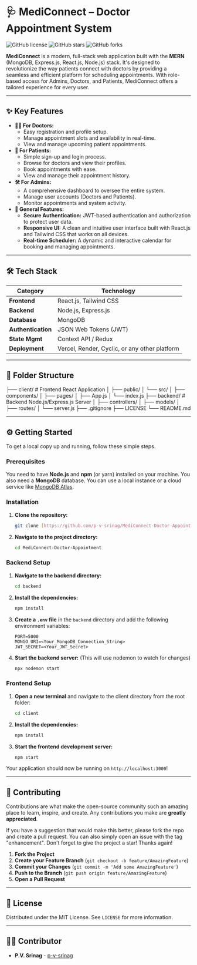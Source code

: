 # 🩺 MediConnect – Doctor Appointment System

![GitHub license](https://img.shields.io/badge/license-MIT-blue.svg) ![GitHub stars](https://img.shields.io/github/stars/p-v-srinag/MediConnect-Doctor-Appointment?style=social) ![GitHub forks](https://img.shields.io/github/forks/p-v-srinag/MediConnect-Doctor-Appointment?style=social)



**MediConnect** is a modern, full-stack web application built with the **MERN** (MongoDB, Express.js, React.js, Node.js) stack. It's designed to revolutionize the way patients connect with doctors by providing a seamless and efficient platform for scheduling appointments. With role-based access for Admins, Doctors, and Patients, MediConnect offers a tailored experience for every user.

***

## ✨ Key Features

-   **🧑‍⚕️ For Doctors:**
    -   Easy registration and profile setup.
    -   Manage appointment slots and availability in real-time.
    -   View and manage upcoming patient appointments.
-   **👤 For Patients:**
    -   Simple sign-up and login process.
    -   Browse for doctors and view their profiles.
    -   Book appointments with ease.
    -   View and manage their appointment history.
-   **🛠️ For Admins:**
    -   A comprehensive dashboard to oversee the entire system.
    -   Manage user accounts (Doctors and Patients).
    -   Monitor appointments and system activity.
-   **🔐 General Features:**
    -   **Secure Authentication:** JWT-based authentication and authorization to protect user data.
    -   **Responsive UI:** A clean and intuitive user interface built with React.js and Tailwind CSS that works on all devices.
    -   **Real-time Scheduler:** A dynamic and interactive calendar for booking and managing appointments.

***

## 🛠️ Tech Stack

| Category         | Technology                               |
| ---------------- | ---------------------------------------- |
| **Frontend** | React.js, Tailwind CSS                   |
| **Backend** | Node.js, Express.js                      |
| **Database** | MongoDB                                  |
| **Authentication**| JSON Web Tokens (JWT)                    |
| **State Mgmt** | Context API / Redux                      |
| **Deployment** | Vercel, Render, Cyclic, or any other platform |

***

## 📂 Folder Structure
├── client/              # Frontend React Application
│   ├── public/
│   └── src/
│       ├── components/
│       ├── pages/
│       ├── App.js
│       └── index.js
├── backend/             # Backend Node.js/Express.js Server
│   ├── controllers/
│   ├── models/
│   ├── routes/
│   └── server.js
├── .gitignore
├── LICENSE
└── README.md


***

## ⚙️ Getting Started

To get a local copy up and running, follow these simple steps.

### Prerequisites

You need to have **Node.js** and **npm** (or yarn) installed on your machine.
You also need a **MongoDB** database. You can use a local instance or a cloud service like [MongoDB Atlas](https://www.mongodb.com/cloud/atlas).

### Installation

1.  **Clone the repository:**
    ```sh
    git clone [https://github.com/p-v-srinag/MediConnect-Doctor-Appointment.git](https://github.com/p-v-srinag/MediConnect-Doctor-Appointment.git)
    ```
2.  **Navigate to the project directory:**
    ```sh
    cd MediConnect-Doctor-Appointment
    ```

### Backend Setup

1.  **Navigate to the backend directory:**
    ```sh
    cd backend
    ```
2.  **Install the dependencies:**
    ```sh
    npm install
    ```
3.  **Create a `.env` file** in the `backend` directory and add the following environment variables:
    ```
    PORT=5000
    MONGO_URI=<Your_MongoDB_Connection_String>
    JWT_SECRET=<Your_JWT_Secret>
    ```
4.  **Start the backend server:** (This will use nodemon to watch for changes)
    ```sh
    npx nodemon start
    ```

### Frontend Setup

1.  **Open a new terminal** and navigate to the client directory from the root folder:
    ```sh
    cd client
    ```
2.  **Install the dependencies:**
    ```sh
    npm install
    ```
3.  **Start the frontend development server:**
    ```sh
    npm start
    ```

Your application should now be running on `http://localhost:3000`!

***

## 🤝 Contributing

Contributions are what make the open-source community such an amazing place to learn, inspire, and create. Any contributions you make are **greatly appreciated**.

If you have a suggestion that would make this better, please fork the repo and create a pull request. You can also simply open an issue with the tag "enhancement". Don't forget to give the project a star! Thanks again!

1.  **Fork the Project**
2.  **Create your Feature Branch** (`git checkout -b feature/AmazingFeature`)
3.  **Commit your Changes** (`git commit -m 'Add some AmazingFeature'`)
4.  **Push to the Branch** (`git push origin feature/AmazingFeature`)
5.  **Open a Pull Request**

***

## 📄 License

Distributed under the MIT License. See `LICENSE` for more information.

***

## 👨‍💻 Contributor

-   **P.V. Srinag** - [p-v-srinag](https://github.com/p-v-srinag)
